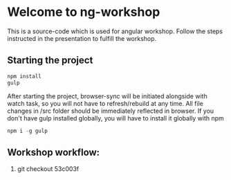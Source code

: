 # Welcome to ng-workshop

This is a source-code which is used for angular workshop. Follow the steps instructed in the presentation to fulfill the workshop.

## Starting the project

```javascript
npm install
gulp
```


After starting the project, browser-sync will be initiated alongside with watch task, so you will not have to refresh/rebuild at any time. All file changes in /src folder should be immediately reflected in browser. If you don't have gulp installed globally, you will have to install it globally with npm

```javascript
npm i -g gulp
```

## Workshop workflow:

1. git checkout 53c003f
